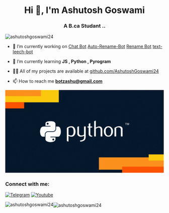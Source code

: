   <meta property="og:title" content="Ashutosh Goswami">
    <meta property="og:description" content="A B.ca Studant ..">
  <link rel="icon" href="Bin/Ashu.jpeg">
<h1 align="center">Hi 👋, I'm Ashutosh Goswami</h1>
<h3 align="center">A B.ca Studant ..</h3>

<p align="left"> <img src="https://komarev.com/ghpvc/?username=ashutoshgoswami24&label=Profile%20views&color=0e75b6&style=flat" alt="ashutoshgoswami24" /> </p>

- 🔭 I’m currently working on [Chat Bot](https://github.com/AshutoshGoswami24/Chat-Bot) [Auto-Rename-Bot](https://github.com/AshutoshGoswami24/Auto-Rename-Bot) [Rename Bot](https://github.com/AshutoshGoswami24/Rename-Bot) [text-leech-bot](https://github.com/AshutoshGoswami24/text-leech-bot)

- 🌱 I’m currently learning **JS , Python , Pyrogram**

- 👨‍💻 All of my projects are available at [github.com/AshutoshGoswami24](https://github.com/AshutoshGoswami24?tab=repositories)

- 📫 How to reach me **botzashu@gmail.com**

<img src="Bin/giphy.gif" alt="ashutoshgoswami24" />
<h3 align="left">Connect with me:</h3>
  <p align="left">
<a href="https://t.me/AshutoshGoswami24" target="blank">  
  <img src="https://img.icons8.com/?size=100&id=k4jADXhS5U1t&format=png&color=000000" alt="Telegram" style="width:50px;"/></a>
<a href="https://www.youtube.com/@AshutoshGoswami24" target="blank">   
  <img src="https://img.icons8.com/?size=100&id=qLVB1tIe9Ts9&format=png&color=000000" alt="Youtube" style="width:50px;"/></a>
  </p/




<p><img align="left" src="https://github-readme-stats.vercel.app/api/top-langs?username=ashutoshgoswami24&show_icons=true&locale=en&layout=compact" alt="ashutoshgoswami24" /></p>

<!--<p>&nbsp;<img align="center" src="https://github-readme-stats.vercel.app/api?username=ashutoshgoswami24&show_icons=true&locale=en" alt="ashutoshgoswami24" /></p>
-->
<p><img align="center" src="https://github-readme-streak-stats.herokuapp.com/?user=ashutoshgoswami24&" alt="ashutoshgoswami24" /></p>

